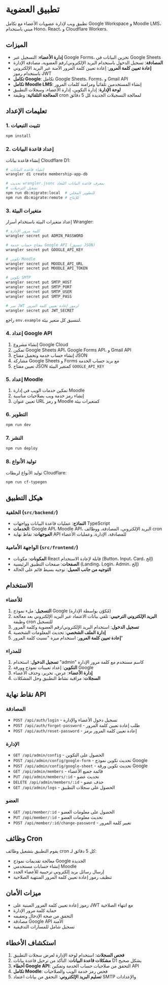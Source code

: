 # تطبيق العضوية

تطبيق ويب لإدارة عضويات الأعضاء مع تكامل Google Workspace و Moodle LMS، مبني باستخدام Hono، React، و Cloudflare Workers.

## الميزات

- **إدارة الأعضاء**: التسجيل عبر Google Forms، تخزين البيانات في Google Sheets
- **المصادقة**: تسجيل الدخول باستخدام البريد الإلكتروني/رقم العضوية، مصادقة الإدارة
- **إعادة تعيين كلمة المرور**: إعادة تعيين كلمة المرور الآمنة عبر البريد الإلكتروني باستخدام رموز JWT
- **تكامل Google**: تكامل Google Sheets، Forms، و Gmail API
- **تكامل Moodle LMS**: إنشاء المستخدمين تلقائياً ومزامنة كلمات المرور
- **لوحة الإدارة**: إدارة التكوين، إدارة الأعضاء، وسجلات التطبيق
- **المعالجة التلقائية**: وظيفة cron لمعالجة التسجيلات الجديدة كل 5 دقائق

## تعليمات الإعداد

### 1. تثبيت التبعيات

```bash
npm install
```

### 2. إعداد قاعدة البيانات

إنشاء قاعدة بيانات Cloudflare D1:

```bash
# إنشاء قاعدة البيانات
wrangler d1 create membership-app-db

# تحديث wrangler.jsonc بمعرف قاعدة البيانات المُعاد
# تشغيل الترحيلات
npm run db:migrate:local  # للتطوير المحلي
npm run db:migrate:remote # للإنتاج
```

### 3. متغيرات البيئة

إعداد متغيرات البيئة باستخدام أسرار Wrangler:

```bash
# كلمة مرور الإدارة
wrangler secret put ADMIN_PASSWORD

# مفتاح حساب خدمة Google API (تنسيق JSON)
wrangler secret put GOOGLE_API_KEY

# تكوين Moodle
wrangler secret put MOODLE_API_URL
wrangler secret put MOODLE_API_TOKEN

# تكوين SMTP
wrangler secret put SMTP_HOST
wrangler secret put SMTP_PORT
wrangler secret put SMTP_USER
wrangler secret put SMTP_PASS

# سر JWT لرموز إعادة تعيين كلمة المرور
wrangler secret put JWT_SECRET
```

راجع `env.example` لتنسيق كل متغير بيئة.

### 4. إعداد Google API

1. إنشاء مشروع Google Cloud
2. تمكين Google Sheets API، Google Forms API، و Gmail API
3. إنشاء حساب خدمة وتحميل مفتاح JSON
4. مشاركة Google Sheets و Forms مع بريد حساب الخدمة
5. تعيين مفتاح JSON كمتغير البيئة `GOOGLE_API_KEY`

### 5. إعداد Moodle

1. تمكين خدمات الويب في إدارة Moodle
2. إنشاء رمز خدمة ويب بصلاحيات مناسبة
3. تعيين عنوان URL و رمز Moodle كمتغيرات بيئة

### 6. التطوير

```bash
npm run dev
```

### 7. النشر

```bash
npm run deploy
```

### 8. توليد الأنواع

توليد الأنواع لربطات Cloudflare:

```bash
npm run cf-typegen
```

## هيكل التطبيق

### الخلفية (`src/backend/`)
- **النماذج**: عمليات قاعدة البيانات وواجهات TypeScript
- **الخدمات**: Google API، Moodle API، البريد الإلكتروني، المصادقة، ووظائف cron
- **الموجهات**: نقاط نهاية API للمصادقة، الإدارة، وعمليات الأعضاء

### الواجهة الأمامية (`src/frontend/`)
- **المكونات**: مكونات React قابلة لإعادة الاستخدام (Button، Input، Card، إلخ)
- **الصفحات**: صفحات التطبيق الرئيسية (Landing، Login، Admin، إلخ)
- **التوجيه من جانب العميل**: توجيه بسيط قائم على الحالة

## الاستخدام

### للأعضاء
1. **التسجيل**: ملء نموذج Google (مُكوّن بواسطة الإدارة)
2. **البريد الإلكتروني الترحيبي**: تلقي بيانات الاعتماد عبر البريد الإلكتروني بعد معالجة وظيفة cron للتسجيل
3. **تسجيل الدخول**: استخدام البريد الإلكتروني/رقم العضوية وكلمة المرور
4. **إدارة الملف الشخصي**: تحديث المعلومات الشخصية
5. **إعادة تعيين كلمة المرور**: استخدام ميزة "نسيت كلمة المرور"

### للمدراء
1. **تسجيل الدخول**: استخدام "admin" كاسم مستخدم مع كلمة مرور الإدارة
2. **التكوين**: إعداد تعيينات نموذج وورقة Google
3. **إدارة الأعضاء**: عرض، تحرير، وحذف الأعضاء
4. **السجلات**: مراقبة نشاط التطبيق وحل المشكلات

## نقاط نهاية API

### المصادقة
- `POST /api/auth/login` - تسجيل دخول الأعضاء والإدارة
- `POST /api/auth/forgot-password` - طلب إعادة تعيين كلمة المرور
- `POST /api/auth/reset-password` - إعادة تعيين كلمة المرور برمز

### الإدارة
- `GET /api/admin/config` - الحصول على التكوين
- `POST /api/admin/config/google-form` - تحديث تكوين نموذج Google
- `POST /api/admin/config/google-sheet` - تحديث تكوين ورقة Google
- `GET /api/admin/members` - قائمة جميع الأعضاء
- `PUT /api/admin/members/:id` - تحديث عضو
- `DELETE /api/admin/members/:id` - حذف عضو
- `GET /api/admin/logs` - الحصول على سجلات التطبيق

### العضو
- `GET /api/member/:id` - الحصول على معلومات العضو
- `PUT /api/member/:id` - تحديث معلومات العضو
- `POST /api/member/:id/change-password` - تغيير كلمة المرور

## وظائف Cron

يقوم التطبيق بتشغيل وظائف cron كل 5 دقائق لـ:
- معالجة تقديمات نموذج Google الجديدة
- إنشاء حسابات مستخدمي Moodle
- إرسال رسائل بريد إلكتروني ترحيبية للأعضاء الجدد
- تنظيف رموز إعادة تعيين كلمة المرور المنتهية الصلاحية

## ميزات الأمان

- رموز إعادة تعيين كلمة المرور المبنية على JWT مع انتهاء الصلاحية
- حماية كلمة مرور الإدارة
- التحقق من صحة الإدخال وتعقيمه
- مصادقة Google API الآمنة
- تسجيل شامل للمسارات التدقيقية

## استكشاف الأخطاء

1. **فحص السجلات**: استخدام لوحة الإدارة لعرض سجلات التطبيق
2. **مشكلات قاعدة البيانات**: التأكد من ترحيل قاعدة بيانات D1 بشكل صحيح
3. **أخطاء Google API**: التحقق من صلاحيات حساب الخدمة وتمكين API
4. **تكامل Moodle**: فحص رمز خدمة الويب والصلاحيات
5. **تسليم البريد الإلكتروني**: التحقق من بيانات اعتماد SMTP والإعدادات
